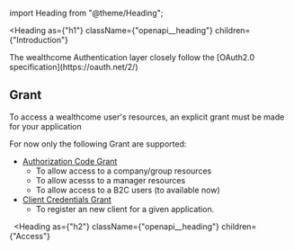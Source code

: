 import Heading from "@theme/Heading";



<Heading
  as={"h1"}
  className={"openapi__heading"}
  children={"Introduction"}
>
</Heading>
The wealthcome Authentication layer closely follow the [OAuth2.0 specification](https://oauth.net/2/)


## Grant
To access a wealthcome user's resources, an explicit grant must be made for your application

For now only the following Grant are supported:

- [Authorization Code Grant](https://oauth.net/2/grant-types/authorization-code/)
  - To allow access to a company/group resources
  - To allow acesss to a manager resources
  - To allow access to a B2C users (to available now)
- [Client Credentials Grant](https://oauth.net/2/grant-types/client-credentials/)
  - To register an new client for a given application.

 
<Heading
  as={"h2"}
  className={"openapi__heading"}
  children={"Access"}
>
</Heading>